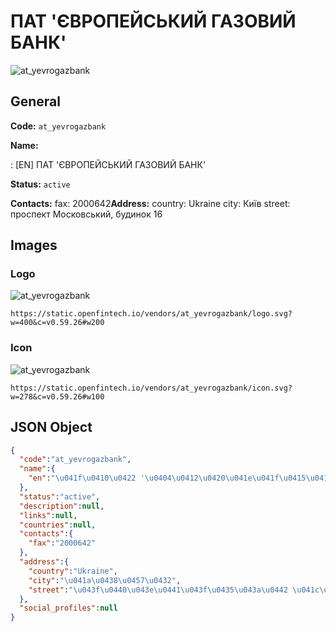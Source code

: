 
# ПАТ 'ЄВРОПЕЙСЬКИЙ ГАЗОВИЙ БАНК' 
![at_yevrogazbank](https://static.openfintech.io/vendors/at_yevrogazbank/logo.svg?w=400&c=v0.59.26#w200)  

## General 
 
**Code:** `at_yevrogazbank` 
 
**Name:** 
 
:	[EN] ПАТ 'ЄВРОПЕЙСЬКИЙ ГАЗОВИЙ БАНК' 
 
**Status:** `active` 
 
**Contacts:** 
fax: 2000642**Address:** 
country: Ukraine 
city: Київ 
street: проспект Московський, будинок 16 

## Images 

### Logo 
 
![at_yevrogazbank](https://static.openfintech.io/vendors/at_yevrogazbank/logo.svg?w=400&c=v0.59.26#w200)  

```
https://static.openfintech.io/vendors/at_yevrogazbank/logo.svg?w=400&c=v0.59.26#w200
```  

### Icon 
 
![at_yevrogazbank](https://static.openfintech.io/vendors/at_yevrogazbank/icon.svg?w=278&c=v0.59.26#w100)  

```
https://static.openfintech.io/vendors/at_yevrogazbank/icon.svg?w=278&c=v0.59.26#w100
```  

## JSON Object 

```json
{
  "code":"at_yevrogazbank",
  "name":{
    "en":"\u041f\u0410\u0422 '\u0404\u0412\u0420\u041e\u041f\u0415\u0419\u0421\u042c\u041a\u0418\u0419 \u0413\u0410\u0417\u041e\u0412\u0418\u0419 \u0411\u0410\u041d\u041a'"
  },
  "status":"active",
  "description":null,
  "links":null,
  "countries":null,
  "contacts":{
    "fax":"2000642"
  },
  "address":{
    "country":"Ukraine",
    "city":"\u041a\u0438\u0457\u0432",
    "street":"\u043f\u0440\u043e\u0441\u043f\u0435\u043a\u0442 \u041c\u043e\u0441\u043a\u043e\u0432\u0441\u044c\u043a\u0438\u0439, \u0431\u0443\u0434\u0438\u043d\u043e\u043a 16"
  },
  "social_profiles":null
}
```  
